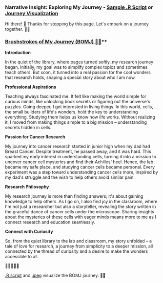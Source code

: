 
### Narrative Insight: Exploring My Journey - [Sample .R Script](BOMJ_Vis.R) or [Journey Visualization](BOMJ.jpeg)

Hi there! 👋 Thanks for stopping by this page. Let's embark on a journey together. 🚀🌟


### [Brushstrokes of My Journey (BOMJ) 🎨✨](BOMJ.jpeg)** 
 
**Introduction**

In the quiet of the library, where pages turned softly, my research journey began. Initially, my goal was to simplify complex topics and sometimes teach others. But soon, it turned into a real passion for the cool wonders that research holds, shaping a special story about who I am now.

**Professional Aspirations**

Teaching always fascinated me. It felt like making the world simple for curious minds, like unlocking book secrets or figuring out the universe's puzzles. Going deeper, I got interested in living things. In this world, cells, the small builders of life's wonders, hold the key to understanding everything. Studying them helps us know how life works. Without realizing it, I moved from making things simple to a big mission – understanding secrets hidden in cells.

**Passion for Cancer Research**

My journey into cancer research started in junior high when my dad had Breast Cancer. Despite treatment, he passed away, and it was hard. This sparked my early interest in understanding cells, turning it into a mission to uncover cancer cell mysteries and find their Achilles' heel. Hence, the lab became my safe place, and studying cancer cells became personal. Every experiment was a step toward understanding cancer cells more, inspired by my dad's struggle and the wish to help others avoid similar pain.

**Research Philosophy**

My research journey is more than finding answers; it's about gaining knowledge to help others. As I go on, I also find joy in the classroom, where I'm not just a researcher but also a storyteller, revealing the story written in the graceful dance of cancer cells under the microscope. Sharing insights about the mysteries of these cells with eager minds means more to me as I connect research and education seamlessly.

**Connect with Curiosity**

So, from the quiet library to the lab and classroom, my story unfolded – a tale of love for research, a journey from simplicity to a deeper mission, all connected by the thread of curiosity and a desire to make the wonders accessible to all.
 
🌟🌟🌟🌟🌟

[.R script](BOMJ_Vis.R) and [.jpeg](BOMJ.jpeg) visualize the BOMJ journey. 🚀🌟

